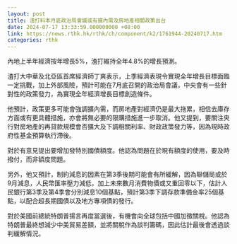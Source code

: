 ```yaml
---
layout: post
title: 渣打料本月底政治局會議或有擴內需及房地產相關政策出台
date: 2024-07-17 13:33:59.000000000 +08:00
link: https://news.rthk.hk/rthk/ch/component/k2/1761944-20240717.htm
categories: rthk
---
```


內地上半年經濟按年增長5%，渣打維持全年4.8%的增長預測。

渣打大中華及北亞區首席經濟師丁爽表示，上季經濟表現令實現全年增長目標面臨一定挑戰，加上外部風險，預計可能在7月底召開的政治局會議，中央會有一些針對性的政策發力，為實現全年經濟增長目標創造條件。

他預計，政策更多可能會強調擴內需，而房地產對經濟仍是最大拖累，相信去庫存方面或有更具體措施，亦會將無必要的限購措施進一步取消。他又提到，要關注央行對房地產的再貸款規模會否擴大及下調相關利率、財政政策發力等，因為現時政府性基金預算執行滯後。

對於有意見提出要增加發特別國債額度。他認為問題在於現有額度的使用，要及時撥付，而非額度問題。

另外，他又預計，制約減息的因素在第3季後期可能會有所緩解，因為聯儲局或於9月減息，人民幣匯率壓力減低，加上未來數月消費物價或又重回零以下，估計人民銀行第3季及第4季會分別減息10個基點，預計第3季下調存款準備金率25個基點，以配合超長期國債以及地方專項債的發行。

對於美國前總統特朗普揚言再度當選後，有機會向全球包括中國加徵關稅。他認為特朗普最終想減少中美貿易差額，並將關稅作為談判籌碼，因此估計最後會透過談判緩解情況。
